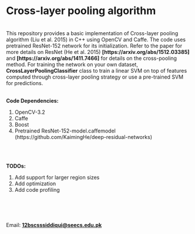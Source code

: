 <h1>Cross-layer pooling algorithm</h1> <br/>
This repository provides a basic implementation of Cross-layer pooling algorithm (Liu et al. 2015) in C++ using OpenCV and Caffe. The code uses pretrained ResNet-152 network for its initialization. Refer to the paper for more details on ResNet (He et al. 2015) <b>[https://arxiv.org/abs/1512.03385]</b> and <b>[https://arxiv.org/abs/1411.7466]</b> for details on the cross-pooling method. For training the network on your own dataset, <b>CrossLayerPoolingClassifier</b> class to train a linear SVM on top of features computed through cross-layer pooling strategy or use a pre-trained SVM for predictions.

<br/><b>Code Dependencies: </b>
<ol>
<li>OpenCV-3.2</li>
<li>Caffe</li>
<li>Boost</li>
<li>Pretrained ResNet-152-model.caffemodel (https://github.com/KaimingHe/deep-residual-networks)</li>
</ol>
<br/>

<br/><b>TODOs: </b>
<ol>
<li>Add support for larger region sizes</li>
<li>Add optimization</li>
<li>Add code profiling</li>
</ol>
<br/>

<br/><br/> Email: <b>12bscsssiddiqui@seecs.edu.pk</b>